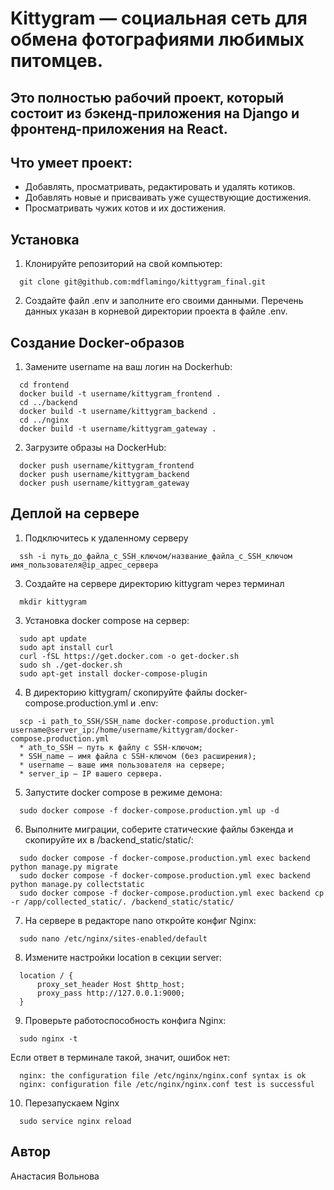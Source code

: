 # Kittygram — социальная сеть для обмена фотографиями любимых питомцев.


## Это полностью рабочий проект, который состоит из бэкенд-приложения на Django и фронтенд-приложения на React.
## Что умеет проект:

- Добавлять, просматривать, редактировать и удалять котиков.
- Добавлять новые и присваивать уже существующие достижения.
- Просматривать чужих котов и их достижения.

## Установка
1. Клонируйте репозиторий на свой компьютер:

```
  git clone git@github.com:mdflamingo/kittygram_final.git
```
2. Создайте файл .env и заполните его своими данными. Перечень данных указан в корневой директории проекта в файле .env.

## Создание Docker-образов
1. Замените username на ваш логин на Dockerhub:
```
  cd frontend
  docker build -t username/kittygram_frontend .
  cd ../backend
  docker build -t username/kittygram_backend .
  cd ../nginx
  docker build -t username/kittygram_gateway . 
```
2. Загрузите образы на DockerHub:
```
  docker push username/kittygram_frontend
  docker push username/kittygram_backend
  docker push username/kittygram_gateway
```
## Деплой на сервере
1. Подключитесь к удаленному серверу
```
  ssh -i путь_до_файла_с_SSH_ключом/название_файла_с_SSH_ключом имя_пользователя@ip_адрес_сервера
```

3. Создайте на сервере директорию kittygram через терминал
```
  mkdir kittygram
```
3. Установка docker compose на сервер:
```
  sudo apt update
  sudo apt install curl
  curl -fSL https://get.docker.com -o get-docker.sh
  sudo sh ./get-docker.sh
  sudo apt-get install docker-compose-plugin
```
4. В директорию kittygram/ скопируйте файлы docker-compose.production.yml и .env:
```
  scp -i path_to_SSH/SSH_name docker-compose.production.yml username@server_ip:/home/username/kittygram/docker-compose.production.yml
  * ath_to_SSH — путь к файлу с SSH-ключом;
  * SSH_name — имя файла с SSH-ключом (без расширения);
  * username — ваше имя пользователя на сервере;
  * server_ip — IP вашего сервера.
```
5. Запустите docker compose в режиме демона:
```
  sudo docker compose -f docker-compose.production.yml up -d
```
6. Выполните миграции, соберите статические файлы бэкенда и скопируйте их в /backend_static/static/:
```
  sudo docker compose -f docker-compose.production.yml exec backend python manage.py migrate
  sudo docker compose -f docker-compose.production.yml exec backend python manage.py collectstatic
  sudo docker compose -f docker-compose.production.yml exec backend cp -r /app/collected_static/. /backend_static/static/
```
7. На сервере в редакторе nano откройте конфиг Nginx:
```
  sudo nano /etc/nginx/sites-enabled/default
```
8. Измените настройки location в секции server:
```
  location / {
      proxy_set_header Host $http_host;
      proxy_pass http://127.0.0.1:9000;
  }
```
9. Проверьте работоспособность конфига Nginx:
```
  sudo nginx -t
```
Если ответ в терминале такой, значит, ошибок нет:
```
  nginx: the configuration file /etc/nginx/nginx.conf syntax is ok
  nginx: configuration file /etc/nginx/nginx.conf test is successful
```
10. Перезапускаем Nginx
```
  sudo service nginx reload
```

## Автор
Анастасия Вольнова
